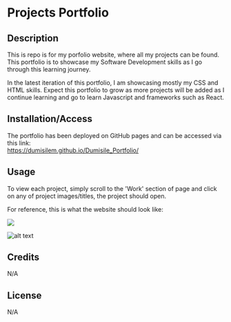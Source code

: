 # Projects Portfolio

## Description 

This is repo is for my porfolio website, where all my projects can be found. This portfolio is to showcase my Software Development skills as I go through this learning journey.
  

In the latest iteration of this portfolio, I am showcasing mostly my CSS and HTML skills. Expect this portfolio to grow as more projects will be added as I continue learning and go to learn Javascript and frameworks such as React.

## Installation/Access
The portfolio has been deployed on GitHub pages and can be accessed via this link:  
https://dumisilem.github.io/Dumisile_Portfolio/


## Usage 
To view each project, simply scroll to the 'Work' section of page and click on any of project images/titles, the project should open.     

For reference, this is what the website should look like:  


![](https://github.com/DumisileM/Dumisile_Portfolio/blob/main/assets/images/Portfolio_GIF.gif)

![alt text](https://github.com/DumisileM/Dumisile_Portfolio/assets/images/Portfolio_GIF.gif)





## Credits
N/A


## License
N/A

